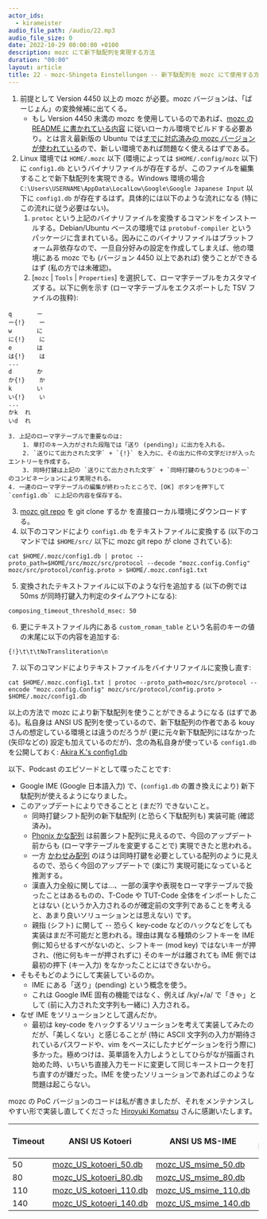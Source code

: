 ```yaml
---
actor_ids:
  - kirameister
audio_file_path: /audio/22.mp3
audio_file_size: 0
date: 2022-10-29 00:00:00 +0100
description: mozc にて新下駄配列を実現する方法
duration: "00:00"
layout: article
title: 22 - mozc-Shingeta Einstellungen -- 新下駄配列を mozc にて使用する方法
---
```


1. 前提として Version 4450 以上の mozc が必要。mozc バージョンは、「ばーじょん」の変換候補に出てくる。
    * もし Version 4450 未満の mozc を使用しているのであれば、[mozc の README に書かれている内容](https://github.com/google/mozc#build-instructions) に従いローカル環境でビルドする必要あり。とは言え最新版の Ubuntu では[すでに対応済みの mozc バージョンが使われている](https://launchpad.net/ubuntu/+source/mozc)ので、新しい環境であれば問題なく使えるはずである。
2. Linux 環境では `HOME/.mozc` 以下 (環境によっては `$HOME/.config/mozc` 以下) に `config1.db` というバイナリファイルが存在するが、このファイルを編集することで新下駄配列を実現できる。Windows 環境の場合 `C:\Users\USERNAME\AppData\LocalLow\Google\Google Japanese Input` 以下に `config1.db` が存在するはず。具体的には以下のような流れになる (特にこの流れに従う必要はない)。
    1. `protoc` という上記のバイナリファイルを変換するコマンドをインストールする。Debian/Ubuntu ベースの環境では `protobuf-compiler` というパッケージに含まれている。因みにこのバイナリファイルはプラットフォーム非依存なので、一旦自分好みの設定を作成してしまえば、他の環境にある mozc でも (バージョン 4450 以上であれば) 使うことができるはず (私の方では未確認)。
    2. [`mozc` | `Tools` | `Properties`] を選択して、ローマ字テーブルをカスタマイズする。以下に例を示す (ローマ字テーブルをエクスポートした TSV ファイルの抜粋):
```
q		ー
ー{!}	ー
w		に
に{!}	に
e		は
は{!}	は
...
d		か
か{!}	か
k		い
い{!}	い
...
かk	れ
いd	れ
```
    3. 上記のローマ字テーブルで重要なのは:
        1. 単打のキー入力がされた段階では「送り (pending)」に出力を入れる。
        2. `送りにて出力された文字` + `{!}` を入力に、その出力に件の文字だけが入ったエントリーを作成する。
        3. 同時打鍵は上記の `送りにて出力された文字` + `同時打鍵のもうひとつのキー` のコンビネーションにより実現される。
    4. 一連のローマ字テーブルの編集が終わったところで、[OK] ボタンを押下して `config1.db` に上記の内容を保存する。
3. [mozc git repo](https://github.com/google/mozc) を git clone するか [](https://github.com/google/mozc/blob/master/src/protocol/config.proto) を直接ローカル環境にダウンロードする。
4. 以下のコマンドにより `config1.db` をテキストファイルに変換する (以下のコマンドでは `$HOME/src/` 以下に mozc git repo が clone されている): 
```
cat $HOME/.mozc/config1.db | protoc --proto_path=$HOME/src/mozc/src/protocol --decode "mozc.config.Config" mozc/src/protocol/config.proto > $HOME/.mozc.config1.txt
```
5. 変換されたテキストファイルに以下のような行を追加する (以下の例では 50ms が同時打鍵入力判定のタイムアウトになる):
```
composing_timeout_threshold_msec: 50
```
6. 更にテキストファイル内にある `custom_roman_table` という名前のキーの値の末尾に以下の内容を追加する:
```
{!}\t\t\tNoTransliteration\n
```
7. 以下のコマンドによりテキストファイルをバイナリファイルに変換し直す:
```
cat $HOME/.mozc.config1.txt | protoc --proto_path=mozc/src/protocol --encode "mozc.config.Config" mozc/src/protocol/config.proto > $HOME/.mozc/config1.db
```

以上の方法で mozc により新下駄配列を使うことができるようになる (はずである)。私自身は ANSI US 配列を使っているので、新下駄配列の作者である kouy さんの想定している環境とは違うのだろうが (更に元々新下駄配列にはなかった (矢印などの) 設定も加えているのだが)、念の為私自身が使っている `config1.db` を公開しておく:  [Akira K.'s config1.db](../audio/22_mozc_config1.db)



以下、Podcast のエピソードとして喋ったことです:

* Google IME (Google 日本語入力) で、(`config1.db` の置き換えにより) 新下駄配列が使えるようになりました。
* このアップデートによりできることと (まだ?) できないこと。
    * 同時打鍵シフト配列の新下駄配列 (と恐らく下駄配列も) 実装可能 (確認済み)。
    * [Phonix かな配列](http://phoenixrt.kachoufuugetu.net/) は前置シフト配列に見えるので、今回のアップデート前からも (ローマ字テーブルを変更することで) 実現できたと思われる。
    * 一方 [かわせみ配列](https://github.com/semialt/kawasemi) のほうは同時打鍵を必要としている配列のように見えるので、恐らく今回のアップデートで (楽に?) 実現可能になっていると推測する。
    * 漢直入力全般に関しては…、一部の漢字や表現をローマ字テーブルで扱ったことはあるものの、T-Code や TUT-Code 全体をインポートしたことはない (というか入力されるのが確定前の文字列であることを考えると、あまり良いソリューションとは思えない) です。
    * 親指 (シフト) に関して -- 恐らく key-code などのハックなどをしても実装はまだ不可能だと思われる。理由は異なる種類のシフトキーを IME 側に知らせるすべがないのと、シフトキー (mod key) ではないキーが押され、(他に何もキーが押されずに) そのキーがは離されても IME 側では最初の押下 (キー入力) をなかったことにはできないから。
* そもそもどのようにして実装しているのか。
    * IME にある「送り」(pending) という概念を使う。
    * これは Google IME 固有の機能ではなく、例えば /ky/+/a/ で「きゃ」として (前に入力された文字列も一緒に) 入力される。
* なぜ IME をソリューションとして選んだか。
    * 最初は key-code をハックするソリューションを考えて実装してみたのだが、「美しくない」と感じることが (特に ASCII 文字列の入力が期待されているパスワードや、vim をベースにしたナビゲーションを行う際に) 多かった。極めつけは、英単語を入力しようとしてひらがなが描画され始めた時、いちいち直接入力モードに変更して同じキーストロークを打ち直すのが嫌だった。IME を使ったソリューションであればこのような問題は起こらない。

mozc の PoC バージョンのコードは私が書きましたが、それをメンテナンスしやすい形で実装し直してくださった [Hiroyuki Komatsu](https://twitter.com/komatsuh) さんに感謝いたします。

| Timeout | ANSI US Kotoeri | ANSI US MS-IME | JIS Kotoeri | JIS MS-IME |
|---|---|---|---|---|
| 50 | [mozc_US_kotoeri_50.db](../audio/mozc_configs/mozc_US_kotoeri_50.db) | [mozc_US_msime_50.db](../audio/mozc_configs/mozc_US_msime_50.db) |  |  |
| 80 | [mozc_US_kotoeri_80.db](../audio/mozc_configs/mozc_US_kotoeri_80.db) | [mozc_US_msime_80.db](../audio/mozc_configs/mozc_US_msime_80.db) |  |  |
| 110 | [mozc_US_kotoeri_110.db](../audio/mozc_configs/mozc_US_kotoeri_110.db) | [mozc_US_msime_110.db](../audio/mozc_configs/mozc_US_msime_110.db) |  |  |
| 140 | [mozc_US_kotoeri_140.db](../audio/mozc_configs/mozc_US_kotoeri_140.db) | [mozc_US_msime_140.db](../audio/mozc_configs/mozc_US_msime_140.db) |  |  |
